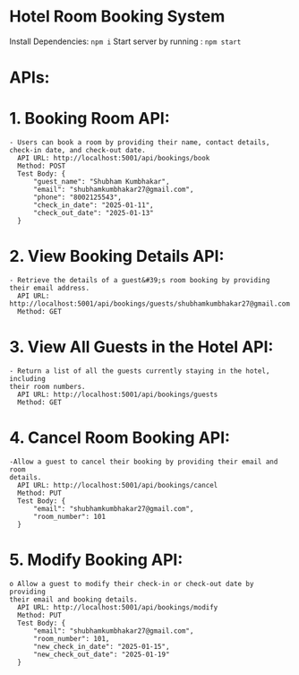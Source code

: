 # Hotel Room Booking System

Install Dependencies: `npm i`
Start server by running : `npm start`

# APIs:

# 1. Booking Room API:
    - Users can book a room by providing their name, contact details, check-in date, and check-out date.
      API URL: http://localhost:5001/api/bookings/book
      Method: POST
      Test Body: {
          "guest_name": "Shubham Kumbhakar",
          "email": "shubhamkumbhakar27@gmail.com",
          "phone": "8002125543",
          "check_in_date": "2025-01-11",
          "check_out_date": "2025-01-13"
      }
    
# 2. View Booking Details API:
    - Retrieve the details of a guest&#39;s room booking by providing their email address.
      API URL: http://localhost:5001/api/bookings/guests/shubhamkumbhakar27@gmail.com
      Method: GET

# 3. View All Guests in the Hotel API:
    - Return a list of all the guests currently staying in the hotel, including
    their room numbers.
      API URL: http://localhost:5001/api/bookings/guests
      Method: GET
    
# 4. Cancel Room Booking API:
    -Allow a guest to cancel their booking by providing their email and room
    details.
      API URL: http://localhost:5001/api/bookings/cancel
      Method: PUT
      Test Body: {
          "email": "shubhamkumbhakar27@gmail.com",
          "room_number": 101
      }

# 5. Modify Booking API:
    o Allow a guest to modify their check-in or check-out date by providing
    their email and booking details.
      API URL: http://localhost:5001/api/bookings/modify
      Method: PUT
      Test Body: {
          "email": "shubhamkumbhakar27@gmail.com",
          "room_number": 101,
          "new_check_in_date": "2025-01-15",
          "new_check_out_date": "2025-01-19"
      }



